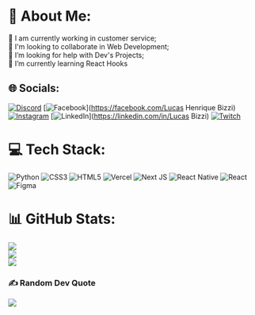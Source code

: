 # 💫 About Me:
🔭 I am currently working in customer service;<br>👯 I'm looking to collaborate in Web Development;<br>🤝 I’m looking for help with Dev's Projects;<br>🌱 I’m currently learning React Hooks


## 🌐 Socials:
[![Discord](https://img.shields.io/badge/Discord-%237289DA.svg?logo=discord&logoColor=white)](https://discord.gg/darthg6) [![Facebook](https://img.shields.io/badge/Facebook-%231877F2.svg?logo=Facebook&logoColor=white)](https://facebook.com/Lucas Henrique Bizzi) [![Instagram](https://img.shields.io/badge/Instagram-%23E4405F.svg?logo=Instagram&logoColor=white)](https://instagram.com/lucas.bizzi) [![LinkedIn](https://img.shields.io/badge/LinkedIn-%230077B5.svg?logo=linkedin&logoColor=white)](https://linkedin.com/in/Lucas Bizzi) [![Twitch](https://img.shields.io/badge/Twitch-%239146FF.svg?logo=Twitch&logoColor=white)](https://twitch.tv/darthg6) 

# 💻 Tech Stack:
![Python](https://img.shields.io/badge/python-3670A0?style=for-the-badge&logo=python&logoColor=ffdd54) ![CSS3](https://img.shields.io/badge/css3-%231572B6.svg?style=for-the-badge&logo=css3&logoColor=white) ![HTML5](https://img.shields.io/badge/html5-%23E34F26.svg?style=for-the-badge&logo=html5&logoColor=white) ![Vercel](https://img.shields.io/badge/vercel-%23000000.svg?style=for-the-badge&logo=vercel&logoColor=white) ![Next JS](https://img.shields.io/badge/Next-black?style=for-the-badge&logo=next.js&logoColor=white) ![React Native](https://img.shields.io/badge/react_native-%2320232a.svg?style=for-the-badge&logo=react&logoColor=%2361DAFB) ![React](https://img.shields.io/badge/react-%2320232a.svg?style=for-the-badge&logo=react&logoColor=%2361DAFB) ![Figma](https://img.shields.io/badge/figma-%23F24E1E.svg?style=for-the-badge&logo=figma&logoColor=white)
# 📊 GitHub Stats:
![](https://github-readme-stats.vercel.app/api?username=lhbizzi&theme=dark&hide_border=false&include_all_commits=true&count_private=true)<br/>
![](https://github-readme-streak-stats.herokuapp.com/?user=lhbizzi&theme=dark&hide_border=false)<br/>
![](https://github-readme-stats.vercel.app/api/top-langs/?username=lhbizzi&theme=dark&hide_border=false&include_all_commits=true&count_private=true&layout=compact)

### ✍️ Random Dev Quote
![](https://quotes-github-readme.vercel.app/api?type=vetical&theme=dark)
